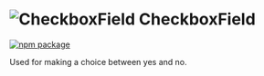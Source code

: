 # ![CheckboxField](https://user-images.githubusercontent.com/44801418/48109933-0f944f00-e27c-11e8-975c-deaa9baab76a.png) CheckboxField

[![npm package][npm-badge]][npm]

Used for making a choice between yes and no.

[npm-badge]: https://img.shields.io/npm/v/@cmds/checkbox-field.svg
[npm]: https://www.npmjs.com/package/@cmds/checkbox-field
